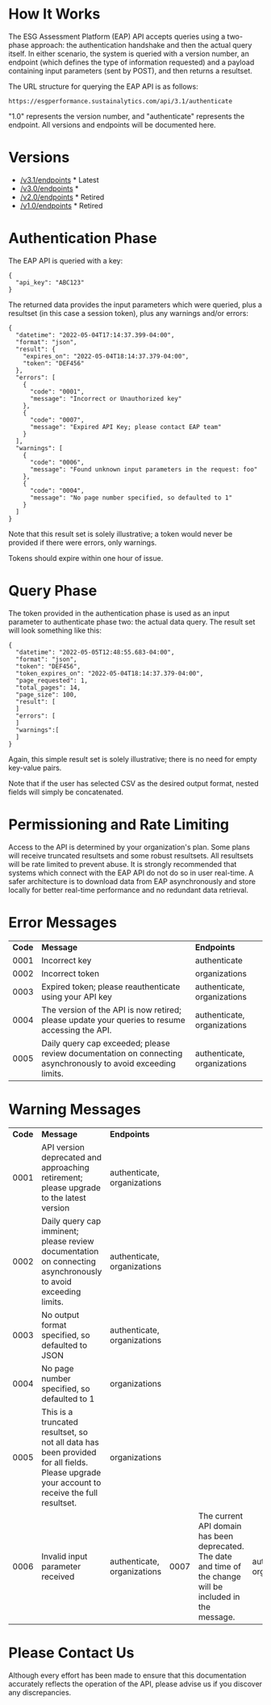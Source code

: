# How It Works

The ESG Assessment Platform (EAP) API accepts queries using a two-phase approach: the authentication handshake and then the actual query itself. In either scenario, the system is queried with a version number, an endpoint (which defines the type of information requested) and a payload containing input parameters (sent by POST), and then returns a resultset.

The URL structure for querying the EAP API is as follows:

```
https://esgperformance.sustainalytics.com/api/3.1/authenticate
```

"1.0" represents the version number, and "authenticate" represents the endpoint. All versions and endpoints will be documented here.

# Versions

- [/v3.1/endpoints](v3-1/endpoints.md) * Latest
- [/v3.0/endpoints](v3-0/endpoints.md) * 
- [/v2.0/endpoints](v2-0/endpoints.md) * Retired
- [/v1.0/endpoints](v1-0/endpoints.md) * Retired

# Authentication Phase

The EAP API is queried with a key:

```
{
  "api_key": "ABC123"
}
```

The returned data provides the input parameters which were queried, plus a resultset (in this case a session token), plus any warnings and/or errors:


```
{
  "datetime": "2022-05-04T17:14:37.399-04:00",
  "format": "json",
  "result": {
    "expires_on": "2022-05-04T18:14:37.379-04:00",
    "token": "DEF456"
  },
  "errors": [
    {
      "code": "0001",
      "message": "Incorrect or Unauthorized key"
    },
    {
      "code": "0007",
      "message": "Expired API Key; please contact EAP team"
    }
  ],
  "warnings": [
    {
      "code": "0006",
      "message": "Found unknown input parameters in the request: foo"
    },
    {
      "code": "0004",
      "message": "No page number specified, so defaulted to 1"
    }
  ]
}
```

Note that this result set is solely illustrative; a token would never be provided if there were errors, only warnings.

Tokens should expire within one hour of issue.

# Query Phase

The token provided in the authentication phase is used as an input parameter to authenticate phase two: the actual data query. The result set will look something like this:


```
{
  "datetime": "2022-05-05T12:48:55.683-04:00",
  "format": "json",
  "token": "DEF456",
  "token_expires_on": "2022-05-04T18:14:37.379-04:00",
  "page_requested": 1,
  "total_pages": 14,
  "page_size": 100,
  "result": [
  ]
  "errors": [
  ]
  "warnings":[
  ]
}
```

Again, this simple result set is solely illustrative; there is no need for empty key-value pairs.

Note that if the user has selected CSV as the desired output format, nested fields will simply be concatenated.

# Permissioning and Rate Limiting

Access to the API is determined by your organization's plan. Some plans will receive truncated resultsets and some robust resultsets. All resultsets will be rate limited to prevent abuse. It is strongly recommended that systems which connect with the EAP API do not do so in user real-time. A safer architecture is to download data from EAP asynchronously and store locally for better real-time performance and no redundant data retrieval.

# Error Messages

<table>
  <tr>
  <td><b>Code</b></td>
  <td><b>Message</b></td>
  <td><b>Endpoints</b></td>
  </tr>
  <tr>
  <td>0001</td>
  <td>Incorrect key</td>
  <td>authenticate</td>
  </tr>
  <tr>
  <td>0002</td>
  <td>Incorrect token</td>
  <td>organizations</td>
  </tr>
  <tr>
  <td>0003</td>
  <td>Expired token; please reauthenticate using your API key</td>
  <td>authenticate, organizations</td>
  </tr>
  <tr>
  <td>0004</td>
  <td>The version of the API is now retired; please update your queries to resume accessing the API.</td>
  <td>authenticate, organizations</td>
  </tr>
  <tr>
  <td>0005</td>
  <td>Daily query cap exceeded; please review documentation on connecting asynchronously to avoid exceeding limits.</td>
  <td>authenticate, organizations</td>
  </tr>
</table>

# Warning Messages

<table>
  <tr>
  <td><b>Code</b></td>
  <td><b>Message</b></td>
  <td><b>Endpoints</b></td>
  </tr>
  <tr>
  <td>0001</td>
  <td>API version deprecated and approaching retirement; please upgrade to the latest version</td>
  <td>authenticate, organizations</td>
  </tr>
  <tr>
  <td>0002</td>
  <td>Daily query cap imminent; please review documentation on connecting asynchronously to avoid exceeding limits.</td>
  <td>authenticate, organizations</td>
  </tr>
  <tr>
  <td>0003</td>
  <td>No output format specified, so defaulted to JSON</td>
  <td>authenticate, organizations</td>
  </tr>
  <tr>
  <td>0004</td>
  <td>No page number specified, so defaulted to 1</td>
  <td>organizations</td>
  </tr>
  <tr>
  <td>0005</td>
  <td>This is a truncated resultset, so not all data has been provided for all fields. Please upgrade your account to receive the full resultset.</td>
  <td>organizations</td>
  </tr>
  <tr>
  <td>0006</td>
  <td>Invalid input parameter received</td>
  <td>authenticate, organizations</td>
  <td>0007</td>
  <td>The current API domain has been deprecated. The date and time of the change will be included in the message.</td>
  <td>authenticate, organizations</td>
  </tr>
</table>

# Please Contact Us

Although every effort has been made to ensure that this documentation accurately reflects the operation of the API, please advise us if you discover any discrepancies.
